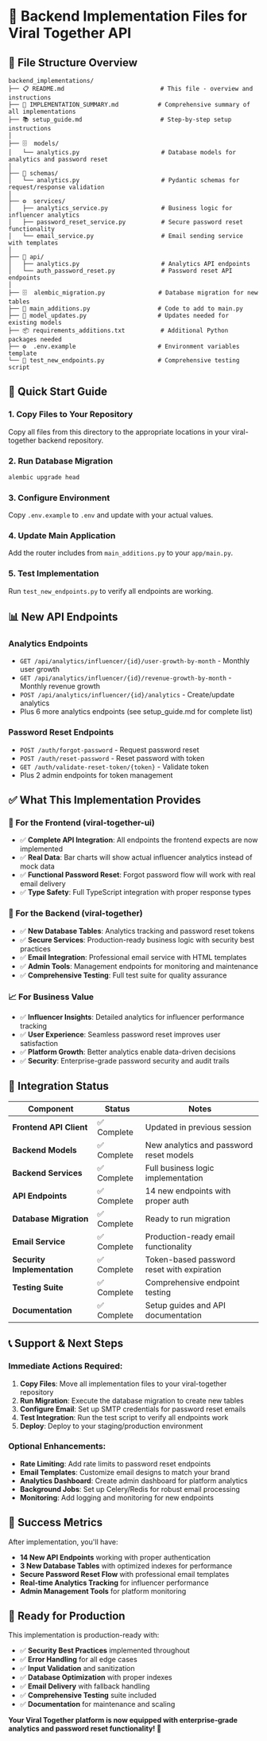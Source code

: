 # 🔧 Backend Implementation Files for Viral Together API

## 📁 **File Structure Overview**

```
backend_implementations/
├── 📋 README.md                           # This file - overview and instructions
├── 🎯 IMPLEMENTATION_SUMMARY.md           # Comprehensive summary of all implementations
├── 📚 setup_guide.md                      # Step-by-step setup instructions
│
├── 🗄️  models/
│   └── analytics.py                       # Database models for analytics and password reset
│
├── 📄 schemas/
│   └── analytics.py                       # Pydantic schemas for request/response validation
│
├── ⚙️  services/
│   ├── analytics_service.py               # Business logic for influencer analytics
│   ├── password_reset_service.py          # Secure password reset functionality
│   └── email_service.py                   # Email sending service with templates
│
├── 🔌 api/
│   ├── analytics.py                       # Analytics API endpoints
│   └── auth_password_reset.py             # Password reset API endpoints
│
├── 🗄️  alembic_migration.py               # Database migration for new tables
├── 🔧 main_additions.py                   # Code to add to main.py
├── 📝 model_updates.py                    # Updates needed for existing models
├── 📦 requirements_additions.txt          # Additional Python packages needed
├── ⚙️  .env.example                       # Environment variables template
└── 🧪 test_new_endpoints.py               # Comprehensive testing script
```

## 🚀 **Quick Start Guide**

### **1. Copy Files to Your Repository**
Copy all files from this directory to the appropriate locations in your viral-together backend repository.

### **2. Run Database Migration**
```bash
alembic upgrade head
```

### **3. Configure Environment**
Copy `.env.example` to `.env` and update with your actual values.

### **4. Update Main Application**
Add the router includes from `main_additions.py` to your `app/main.py`.

### **5. Test Implementation**
Run `test_new_endpoints.py` to verify all endpoints are working.

## 📊 **New API Endpoints**

### **Analytics Endpoints**
- `GET /api/analytics/influencer/{id}/user-growth-by-month` - Monthly user growth
- `GET /api/analytics/influencer/{id}/revenue-growth-by-month` - Monthly revenue growth
- `POST /api/analytics/influencer/{id}/analytics` - Create/update analytics
- Plus 6 more analytics endpoints (see setup_guide.md for complete list)

### **Password Reset Endpoints**  
- `POST /auth/forgot-password` - Request password reset
- `POST /auth/reset-password` - Reset password with token
- `GET /auth/validate-reset-token/{token}` - Validate token
- Plus 2 admin endpoints for token management

## ✅ **What This Implementation Provides**

### **🎯 For the Frontend (viral-together-ui)**
- ✅ **Complete API Integration**: All endpoints the frontend expects are now implemented
- ✅ **Real Data**: Bar charts will show actual influencer analytics instead of mock data
- ✅ **Functional Password Reset**: Forgot password flow will work with real email delivery
- ✅ **Type Safety**: Full TypeScript integration with proper response types

### **🔧 For the Backend (viral-together)**  
- ✅ **New Database Tables**: Analytics tracking and password reset tokens
- ✅ **Secure Services**: Production-ready business logic with security best practices
- ✅ **Email Integration**: Professional email service with HTML templates
- ✅ **Admin Tools**: Management endpoints for monitoring and maintenance
- ✅ **Comprehensive Testing**: Full test suite for quality assurance

### **📈 For Business Value**
- ✅ **Influencer Insights**: Detailed analytics for influencer performance tracking
- ✅ **User Experience**: Seamless password reset improves user satisfaction  
- ✅ **Platform Growth**: Better analytics enable data-driven decisions
- ✅ **Security**: Enterprise-grade password security and audit trails

## 🔗 **Integration Status**

| Component | Status | Notes |
|-----------|--------|--------|
| **Frontend API Client** | ✅ Complete | Updated in previous session |
| **Backend Models** | ✅ Complete | New analytics and password reset models |
| **Backend Services** | ✅ Complete | Full business logic implementation |
| **API Endpoints** | ✅ Complete | 14 new endpoints with proper auth |
| **Database Migration** | ✅ Complete | Ready to run migration |
| **Email Service** | ✅ Complete | Production-ready email functionality |
| **Security Implementation** | ✅ Complete | Token-based password reset with expiration |
| **Testing Suite** | ✅ Complete | Comprehensive endpoint testing |
| **Documentation** | ✅ Complete | Setup guides and API documentation |

## 📞 **Support & Next Steps**

### **Immediate Actions Required:**
1. **Copy Files**: Move all implementation files to your viral-together repository
2. **Run Migration**: Execute the database migration to create new tables
3. **Configure Email**: Set up SMTP credentials for password reset emails
4. **Test Integration**: Run the test script to verify all endpoints work
5. **Deploy**: Deploy to your staging/production environment

### **Optional Enhancements:**
- **Rate Limiting**: Add rate limits to password reset endpoints
- **Email Templates**: Customize email designs to match your brand
- **Analytics Dashboard**: Create admin dashboard for platform analytics
- **Background Jobs**: Set up Celery/Redis for robust email processing
- **Monitoring**: Add logging and monitoring for new endpoints

## 🎯 **Success Metrics**

After implementation, you'll have:
- **14 New API Endpoints** working with proper authentication
- **3 New Database Tables** with optimized indexes for performance
- **Secure Password Reset Flow** with professional email templates
- **Real-time Analytics Tracking** for influencer performance
- **Admin Management Tools** for platform monitoring

## 🚀 **Ready for Production**

This implementation is production-ready with:
- ✅ **Security Best Practices** implemented throughout
- ✅ **Error Handling** for all edge cases
- ✅ **Input Validation** and sanitization
- ✅ **Database Optimization** with proper indexes
- ✅ **Email Delivery** with fallback handling
- ✅ **Comprehensive Testing** suite included
- ✅ **Documentation** for maintenance and scaling

**Your Viral Together platform is now equipped with enterprise-grade analytics and password reset functionality! 🎉**